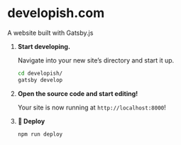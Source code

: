 # developish.com

A website built with Gatsby.js

1.  **Start developing.**

    Navigate into your new site’s directory and start it up.

    ```sh
    cd developish/
    gatsby develop
    ```

1.  **Open the source code and start editing!**

    Your site is now running at `http://localhost:8000`!

1.  **💫 Deploy**

    ```sh
    npm run deploy
    ```

